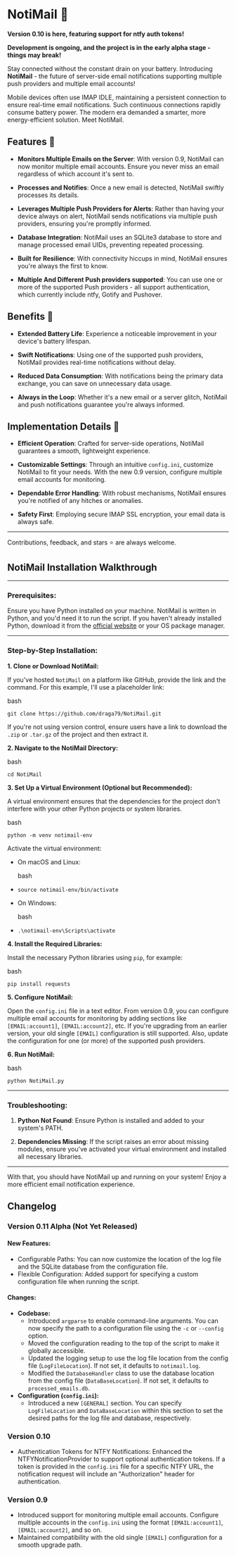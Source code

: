 # NotiMail 📧

**Version 0.10 is here, featuring support for ntfy auth tokens!**

**Development is ongoing, and the project is in the early alpha stage - things may break!**

Stay connected without the constant drain on your battery. Introducing **NotiMail** - the future of server-side email notifications supporting multiple push providers and multiple email accounts!

Mobile devices often use IMAP IDLE, maintaining a persistent connection to ensure real-time email notifications. Such continuous connections rapidly consume battery power. The modern era demanded a smarter, more energy-efficient solution. Meet NotiMail.

## Features 🌟

-   **Monitors Multiple Emails on the Server**: With version 0.9, NotiMail can now monitor multiple email accounts. Ensure you never miss an email regardless of which account it's sent to.
    
-   **Processes and Notifies**: Once a new email is detected, NotiMail swiftly processes its details.
    
-   **Leverages Multiple Push Providers for Alerts**: Rather than having your device always on alert, NotiMail sends notifications via multiple push providers, ensuring you're promptly informed.

-   **Database Integration**: NotiMail uses an SQLite3 database to store and manage processed email UIDs, preventing repeated processing.
    
-   **Built for Resilience**: With connectivity hiccups in mind, NotiMail ensures you're always the first to know.

-   **Multiple And Different Push providers supported**: You can use one or more of the supported Push providers - all support authentication, which currently include ntfy, Gotify and Pushover.
    

## Benefits 🚀

-   **Extended Battery Life**: Experience a noticeable improvement in your device's battery lifespan.
    
-   **Swift Notifications**: Using one of the supported push providers, NotiMail provides real-time notifications without delay.
    
-   **Reduced Data Consumption**: With notifications being the primary data exchange, you can save on unnecessary data usage.
    
-   **Always in the Loop**: Whether it's a new email or a server glitch, NotiMail and push notifications guarantee you're always informed.
    

## Implementation Details 🔧

-   **Efficient Operation**: Crafted for server-side operations, NotiMail guarantees a smooth, lightweight experience.
    
-   **Customizable Settings**: Through an intuitive `config.ini`, customize NotiMail to fit your needs. With the new 0.9 version, configure multiple email accounts for monitoring.
    
-   **Dependable Error Handling**: With robust mechanisms, NotiMail ensures you're notified of any hitches or anomalies.
    
-   **Safety First**: Employing secure IMAP SSL encryption, your email data is always safe.
    

----------

Contributions, feedback, and stars ⭐ are always welcome.


## NotiMail Installation Walkthrough

----------

### Prerequisites:

Ensure you have Python installed on your machine. NotiMail is written in Python, and you'd need it to run the script. If you haven't already installed Python, download it from the [official website](https://www.python.org/downloads/) or your OS package manager.

----------

### Step-by-Step Installation:

**1. Clone or Download NotiMail:**

If you've hosted `NotiMail` on a platform like GitHub, provide the link and the command. For this example, I'll use a placeholder link:

bash

`git clone https://github.com/draga79/NotiMail.git` 

If you're not using version control, ensure users have a link to download the `.zip` or `.tar.gz` of the project and then extract it.

**2. Navigate to the NotiMail Directory:**

bash

`cd NotiMail` 

**3. Set Up a Virtual Environment (Optional but Recommended):**

A virtual environment ensures that the dependencies for the project don't interfere with your other Python projects or system libraries.

bash

`python -m venv notimail-env` 

Activate the virtual environment:

-   On macOS and Linux:
    
    bash
    

-   `source notimail-env/bin/activate` 
    
-   On Windows:
    
    bash
    

-   `.\notimail-env\Scripts\activate` 
    

**4. Install the Required Libraries:**

Install the necessary Python libraries using `pip`, for example:

bash

`pip install requests` 

**5. Configure NotiMail:**

Open the `config.ini` file in a text editor. From version 0.9, you can configure multiple email accounts for monitoring by adding sections like `[EMAIL:account1]`, `[EMAIL:account2]`, etc. If you're upgrading from an earlier version, your old single `[EMAIL]` configuration is still supported. Also, update the configuration for one (or more) of the supported push providers.

**6. Run NotiMail:**

bash

`python NotiMail.py` 

----------

### Troubleshooting:

1.  **Python Not Found**: Ensure Python is installed and added to your system's PATH.
    
3.  **Dependencies Missing**: If the script raises an error about missing modules, ensure you've activated your virtual environment and installed all necessary libraries.
    

----------

With that, you should have NotiMail up and running on your system! Enjoy a more efficient email notification experience.

## Changelog

### Version 0.11 Alpha (Not Yet Released)

#### New Features:

- Configurable Paths: You can now customize the location of the log file and the SQLite database from the configuration file.
- Flexible Configuration: Added support for specifying a custom configuration file when running the script.

#### Changes:

- **Codebase:**
  - Introduced `argparse` to enable command-line arguments. You can now specify the path to a configuration file using the `-c` or `--config` option.
  - Moved the configuration reading to the top of the script to make it globally accessible.
  - Updated the logging setup to use the log file location from the config file (`LogFileLocation`). If not set, it defaults to `notimail.log`.
  - Modified the `DatabaseHandler` class to use the database location from the config file (`DataBaseLocation`). If not set, it defaults to `processed_emails.db`.
- **Configuration (`config.ini`):**
  - Introduced a new `[GENERAL]` section. You can specify `LogFileLocation` and `DataBaseLocation` within this section to set the desired paths for the log file and database, respectively.

### Version 0.10

- Authentication Tokens for NTFY Notifications: Enhanced the NTFYNotificationProvider to support optional authentication tokens. If a token is provided in the `config.ini` file for a specific NTFY URL, the notification request will include an "Authorization" header for authentication.

### Version 0.9

- Introduced support for monitoring multiple email accounts. Configure multiple accounts in the `config.ini` using the format `[EMAIL:account1]`, `[EMAIL:account2]`, and so on.
- Maintained compatibility with the old single `[EMAIL]` configuration for a smooth upgrade path.

